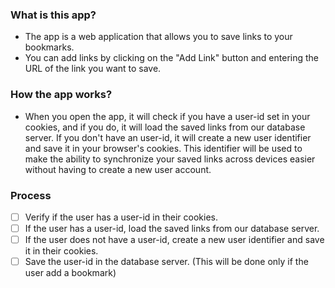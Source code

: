 ### What is this app?

  - The app is a web application that allows you to save links to your bookmarks.
  - You can add links by clicking on the "Add Link" button and entering the URL of the link you want to save.

### How the app works?

  - When you open the app, it will check if you have a user-id set in your cookies, and if you do, it will load the saved links from our database server. If you don't have an user-id, it will create a new user identifier and save it in your browser's cookies. This identifier will be used to make the ability to synchronize your saved links across devices easier without having to create a new user account.


### Process
 - [ ] Verify if the user has a user-id in their cookies.
 - [ ] If the user has a user-id, load the saved links from our database server.
 - [ ] If the user does not have a user-id, create a new user identifier and save it in their cookies.
 - [ ] Save the user-id in the database server. (This will be done only if the user add a bookmark)